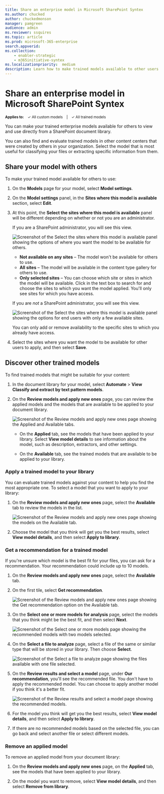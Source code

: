 ```yaml
---
title: Share an enterprise model in Microsoft SharePoint Syntex
ms.author: chucked
author: chuckedmonson
manager: pamgreen
audience: admin
ms.reviewer: ssquires
ms.topic: article
ms.prod: microsoft-365-enterprise
search.appverid: 
ms.collection: 
    - enabler-strategic
    - m365initiative-syntex
ms.localizationpriority:  medium
description: Learn how to make trained models available to other users and how to apply other trained models in Microsoft SharePoint Syntex.
---
```


# Share an enterprise model in Microsoft SharePoint Syntex

<sup>**Applies to:**  &ensp; &#10003; All custom models &ensp; | &ensp; &#10003; All trained models</sup>

You can make your trained enterprise models available for others to view and use directly from a SharePoint document library. 

You can also find and evaluate trained models in other content centers that were created by others in your organization. Select the model that is most useful for classifying your files or extracting specific information from them. 

## Share your model with others

To make your trained model available for others to use:

1. On the **Models** page for your model, select **Model settings**.

2. On the **Model settings** panel, in the **Sites where this model is available** section, select **Edit**.

3. At this point, the **Select the sites where this model is available** panel will be different depending on whether or not you are an administrator. 

    If you are a SharePoint administrator, you will see this view.

    ![Screenshot of the Select the sites where this model is available panel showing the options of where you want the model to be available for others.](../media/content-understanding/select-sites.png)

    - **Not available on any sites** – The model won't be available for others to use.
    - **All sites** – The model will be available in the content type gallery for others to use.
    - **Only selected sites** – You can choose which site or sites in which the model will be available. Click in the text box to search for and choose the sites to which you want the model applied. You'll only see sites for which you have access.

    If you are *not* a SharePoint administrator, you will see this view.

    ![Screenshot of the Select the sites where this model is available panel showing the options for end users with only a few available sites.](../media/content-understanding/select-site-user.png)

    You can only add or remove availability to the specific sites to which you already have access.

4. Select the sites where you want the model to be available for other users to apply, and then select **Save**.

## Discover other trained models

To find trained models that might be suitable for your content:

1. In the document library for your model, select **Automate** > **View Classify and extract by text pattern models**.

2. On the **Review models and apply new ones** page, you can review the applied models and the models that are available to be applied to your document library.

    ![Screenshot of the Review models and apply new ones page showing the Applied and Available tabs.](../media/content-understanding/review-models-apply-new-ones.png)

   - On the **Applied** tab, see the models that have been applied to your library. Select **View model details** to see information about the model, such as description, extractors, and other settings.
   
   - On the **Available** tab, see the trained models that are available to be applied to your library.

### Apply a trained model to your library

You can evaluate trained models against your content to help you find the most appropriate one. To select a model that you want to apply to your library:

1. On the **Review models and apply new ones** page, select the **Available** tab to review the models in the list.

    ![Screenshot of the Review models and apply new ones page showing the models on the Available tab.](../media/content-understanding/available-models-to-apply.png)

2. Choose the model that you think will get you the best results, select **View model details**, and then select **Apply to library**.

### Get a recommendation for a trained model

If you're unsure which model is the best fit for your files, you can ask for a recommendation. Your recommendation could include up to 10 models.

1. On the **Review models and apply new ones** page, select the **Available** tab.

2. On the first tile, select **Get recommendation**.

    ![Screenshot of the Review models and apply new ones page showing the Get recommendation option on the Available tab.](../media/content-understanding/get-recommendation.png)

3. On the **Select one or more models for analysis** page, select the models that you think might be the best fit, and then select **Next**.

    ![Screenshot of the Select one or more models page showing the recommended models with two models selected.](../media/content-understanding/recommendation-results.png)

4. On the **Select a file to analyze** page, select a file of the same or similar type that will be stored in your library. Then choose **Select**.

    ![Screenshot of the Select a file to analyze page showing the files available with one file selected.](../media/content-understanding/file-to-analyze.png)

5. On the **Review results and select a model** page, under **Our recommendation**, you'll see the recommended file. You don't have to apply the recommended model. You can choose to apply another model if you think it's a better fit.

    ![Screenshot of the Review results and select a model page showing the recommended models.](../media/content-understanding/review-results.png)

6. For the model you think will get you the best results, select **View model details**, and then select **Apply to library**.

7. If there are no recommended models based on the selected file, you can go back and select another file or select different models.

### Remove an applied model

To remove an applied model from your document library:

1. On the **Review models and apply new ones** page, on the **Applied** tab, see the models that have been applied to your library.

2. On the model you want to remove, select **View model details**, and then select **Remove from library**.


